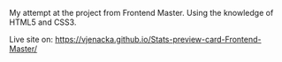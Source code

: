 My attempt at the project from Frontend Master. Using the knowledge of HTML5 and CSS3.

Live site on: https://vjenacka.github.io/Stats-preview-card-Frontend-Master/
